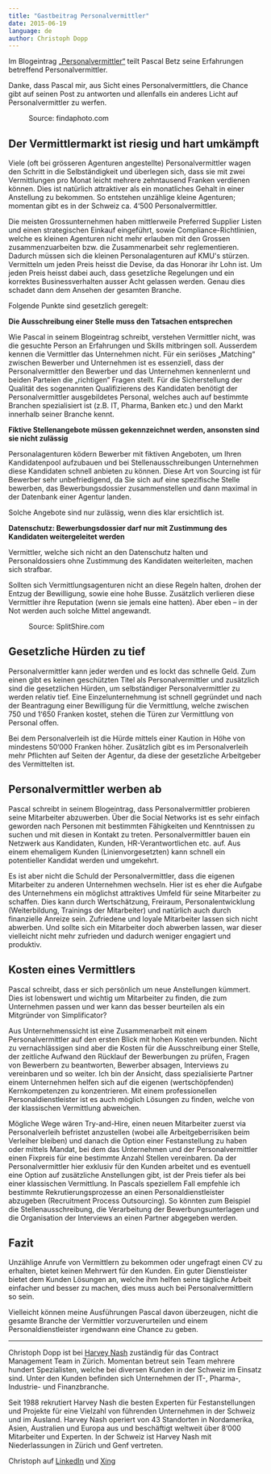```yaml
---
title: "Gastbeitrag Personalvermittler"
date: 2015-06-19
language: de
author: Christoph Dopp
---
```


Im Blogeintrag [„Personalvermittler“](http://blog.simplificator.com/2015/04/30/personalvermittler/) teilt Pascal Betz seine Erfahrungen betreffend Personalvermittler.

Danke, dass Pascal mir, aus Sicht eines Personalvermittlers, die Chance gibt auf seinen Post zu antworten und allenfalls ein anderes Licht auf Personalvermittler zu werfen.

<figure>
  <img src="/images/finda_photo011.jpg" alt="">
  <figcaption>Source: findaphoto.com</figcaption>
</figure>

## Der Vermittlermarkt ist riesig und hart umkämpft

Viele (oft bei grösseren Agenturen angestellte) Personalvermittler wagen den Schritt in die Selbständigkeit und überlegen sich, dass sie mit zwei Vermittlungen pro Monat leicht mehrere zehntausend Franken verdienen können. Dies ist natürlich attraktiver als ein monatliches Gehalt in einer Anstellung zu bekommen. So entstehen unzählige kleine Agenturen; momentan gibt es in der Schweiz ca. 4‘500 Personalvermittler.

Die meisten Grossunternehmen haben mittlerweile Preferred Supplier Listen und einen strategischen Einkauf eingeführt, sowie Compliance-Richtlinien, welche es kleinen Agenturen nicht mehr erlauben mit den Grossen zusammenzuarbeiten bzw. die Zusammenarbeit sehr reglementieren. Dadurch müssen sich die kleinen Personalagenturen auf KMU's stürzen. Vermitteln um jeden Preis heisst die Devise, da das Honorar ihr Lohn ist. Um jeden Preis heisst dabei auch, dass gesetzliche Regelungen und ein korrektes Businessverhalten ausser Acht gelassen werden. Genau dies schadet dann dem Ansehen der gesamten Branche.

Folgende Punkte sind gesetzlich geregelt:

**Die Ausschreibung einer Stelle muss den Tatsachen entsprechen**

Wie Pascal in seinem Blogeintrag schreibt, verstehen Vermittler nicht, was die gesuchte Person an Erfahrungen und Skills mitbringen soll. Ausserdem kennen die Vermittler das Unternehmen nicht. Für ein seriöses „Matching“ zwischen Bewerber und Unternehmen ist es essenziell, dass der Personalvermittler den Bewerber und das Unternehmen kennenlernt und beiden Parteien die „richtigen“ Fragen stellt. Für die Sicherstellung der Qualität des sogenannten Qualifizierens des Kandidaten benötigt der Personalvermittler ausgebildetes Personal, welches auch auf bestimmte Branchen spezialisiert ist (z.B. IT, Pharma, Banken etc.) und den Markt innerhalb seiner Branche kennt.

**Fiktive Stellenangebote müssen gekennzeichnet werden, ansonsten sind sie nicht zulässig**

Personalagenturen ködern Bewerber mit fiktiven Angeboten, um Ihren Kandidatenpool aufzubauen und bei Stellenausschreibungen Unternehmen diese Kandidaten schnell anbieten zu können. Diese Art von Sourcing ist für Bewerber sehr unbefriedigend, da Sie sich auf eine spezifische Stelle bewerben, das Bewerbungsdossier zusammenstellen und dann maximal in der Datenbank einer Agentur landen.

Solche Angebote sind nur zulässig, wenn dies klar ersichtlich ist.

**Datenschutz: Bewerbungsdossier darf nur mit Zustimmung des Kandidaten weitergeleitet werden**

Vermittler, welche sich nicht an den Datenschutz halten und Personaldossiers ohne Zustimmung des Kandidaten weiterleiten, machen sich strafbar.

Sollten sich Vermittlungsagenturen nicht an diese Regeln halten, drohen der Entzug der Bewilligung, sowie eine hohe Busse. Zusätzlich verlieren diese Vermittler ihre Reputation (wenn sie jemals eine hatten). Aber eben – in der Not werden auch solche Mittel angewandt.

<figure>
  <img src="/images/splitshire-5104.jpg" alt="">
  <figcaption>Source: SplitShire.com</figcaption>
</figure>

## Gesetzliche Hürden zu tief

Personalvermittler kann jeder werden und es lockt das schnelle Geld. Zum einen gibt es keinen geschützten Titel als Personalvermittler und zusätzlich sind die gesetzlichen Hürden, um selbständiger Personalvermittler zu werden relativ tief. Eine Einzelunternehmung ist schnell gegründet und nach der Beantragung einer Bewilligung für die Vermittlung, welche zwischen 750 und 1‘650 Franken kostet, stehen die Türen zur Vermittlung von Personal offen.

Bei dem Personalverleih ist die Hürde mittels einer Kaution in Höhe von mindestens 50‘000 Franken höher. Zusätzlich gibt es im Personalverleih mehr Pflichten auf Seiten der Agentur, da diese der gesetzliche Arbeitgeber des Vermittelten ist.

## Personalvermittler werben ab

Pascal schreibt in seinem Blogeintrag, dass Personalvermittler probieren seine Mitarbeiter abzuwerben. Über die Social Networks ist es sehr einfach geworden nach Personen mit bestimmten Fähigkeiten und Kenntnissen zu suchen und mit diesen in Kontakt zu treten. Personalvermittler bauen ein Netzwerk aus Kandidaten, Kunden, HR-Verantwortlichen etc. auf. Aus einem ehemaligem Kunden (Linienvorgesetzten) kann schnell ein potentieller Kandidat werden und umgekehrt.

Es ist aber nicht die Schuld der Personalvermittler, dass die eigenen Mitarbeiter zu anderen Unternehmen wechseln. Hier ist es eher die Aufgabe des Unternehmens ein möglichst attraktives Umfeld für seine Mitarbeiter zu schaffen. Dies kann durch Wertschätzung, Freiraum, Personalentwicklung (Weiterbildung, Trainings der Mitarbeiter) und natürlich auch durch finanzielle Anreize sein. Zufriedene und loyale Mitarbeiter lassen sich nicht abwerben. Und sollte sich ein Mitarbeiter doch abwerben lassen, war dieser vielleicht nicht mehr zufrieden und dadurch weniger engagiert und produktiv.

## Kosten eines Vermittlers

Pascal schreibt, dass er sich persönlich um neue Anstellungen kümmert. Dies ist lobenswert und wichtig um Mitarbeiter zu finden, die zum Unternehmen passen und wer kann das besser beurteilen als ein Mitgründer von Simplificator?

Aus Unternehmenssicht ist eine Zusammenarbeit mit einem Personalvermittler auf den ersten Blick mit hohen Kosten verbunden. Nicht zu vernachlässigen sind aber die Kosten für die Ausschreibung einer Stelle, der zeitliche Aufwand den Rücklauf der Bewerbungen zu prüfen, Fragen von Bewerbern zu beantworten, Bewerber absagen, Interviews zu vereinbaren und so weiter. Ich bin der Ansicht, dass spezialisierte Partner einem Unternehmen helfen sich auf die eigenen (wertschöpfenden) Kernkompetenzen zu konzentrieren. Mit einem professionellen Personaldienstleister ist es auch möglich Lösungen zu finden, welche von der klassischen Vermittlung abweichen.

Mögliche Wege wären Try-and-Hire, einen neuen Mitarbeiter zuerst via Personalverleih befristet anzustellen (wobei alle Arbeitgeberrisiken beim Verleiher bleiben) und danach die Option einer Festanstellung zu haben oder mittels Mandat, bei dem das Unternehmen und der Personalvermittler einen Fixpreis für eine bestimmte Anzahl Stellen vereinbaren. Da der Personalvermittler hier exklusiv für den Kunden arbeitet und es eventuell eine Option auf zusätzliche Anstellungen gibt, ist der Preis tiefer als bei einer klassischen Vermittlung. In Pascals speziellem Fall empfehle ich bestimmte Rekrutierungsprozesse an einen Personaldienstleister abzugeben (Recruitment Process Outsourcing). So könnten zum Beispiel die Stellenausschreibung, die Verarbeitung der Bewerbungsunterlagen und die Organisation der Interviews an einen Partner abgegeben werden.

## Fazit

Unzählige Anrufe von Vermittlern zu bekommen oder ungefragt einen CV zu erhalten, bietet keinen Mehrwert für den Kunden. Ein guter Dienstleister bietet dem Kunden Lösungen an, welche ihm helfen seine tägliche Arbeit einfacher und besser zu machen, dies muss auch bei Personalvermittlern so sein.

Vielleicht können meine Ausführungen Pascal davon überzeugen, nicht die gesamte Branche der Vermittler vorzuverurteilen und einem Personaldienstleister irgendwann eine Chance zu geben.

* * *

Christoph Dopp ist bei [Harvey Nash](http://www.harveynash.com/) zuständig für das Contract Management Team in Zürich. Momentan betreut sein Team mehrere hundert Spezialisten, welche bei diversen Kunden in der Schweiz im Einsatz sind. Unter den Kunden befinden sich Unternehmen der IT-, Pharma-, Industrie- und Finanzbranche.

Seit 1988 rekrutiert Harvey Nash die besten Experten für Festanstellungen und Projekte für eine Vielzahl von führenden Unternehmen in der Schweiz und im Ausland. Harvey Nash operiert von 43 Standorten in Nordamerika, Asien, Australien und Europa aus und beschäftigt weltweit über 8‘000 Mitarbeiter und Experten. In der Schweiz ist Harvey Nash mit Niederlassungen in Zürich und Genf vertreten.

Christoph auf [LinkedIn](https://ch.linkedin.com/in/cdopp) und [Xing](https://www.xing.com/profile/Christoph_Dopp)
